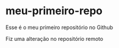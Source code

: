 # meu-primeiro-repo
Esse é o meu primeiro repositório no Github

Fiz uma alteração no repositório remoto
